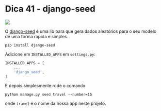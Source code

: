 # Dica 41 - django-seed

<a href="https://youtu.be/9IVp4mLsrdc">
    <img src="../.gitbook/assets/youtube.png">
</a>

O [django-seed](https://github.com/Brobin/django-seed) é uma lib para que gera dados aleatórios para o seu modelo de uma forma rápida e simples.

```
pip install django-seed
```

Adicione em `INSTALLED_APPS` em `settings.py`:

```python
INSTALLED_APPS = [
    ...
    'django_seed',
]
```

E depois simplesmente rode o comando

```
python manage.py seed travel --number=15
```

onde `travel` é o nome da nossa app neste projeto.

